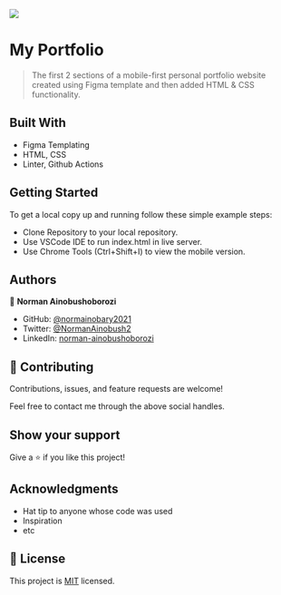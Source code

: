 ![](https://img.shields.io/badge/Microverse-blueviolet)

# My Portfolio

> The first 2 sections of a mobile-first personal portfolio website created using Figma template and then added HTML & CSS functionality.


## Built With

- Figma Templating
- HTML, CSS
- Linter, Github Actions


## Getting Started

To get a local copy up and running follow these simple example steps:
- Clone Repository to your local repository.
- Use VSCode IDE to run index.html in live server.
- Use Chrome Tools (Ctrl+Shift+I) to view the mobile version.


## Authors

👤 **Norman Ainobushoborozi**

- GitHub: [@normainobary2021](https://github.com/normainobary2021)
- Twitter: [@NormanAinobush2](https://twitter.com/NormanAinobush2)
- LinkedIn: [norman-ainobushoborozi](https://linkedin.com/in/norman-ainobushoborozi)

## 🤝 Contributing

Contributions, issues, and feature requests are welcome!

Feel free to contact me through the above social handles.

## Show your support

Give a ⭐️ if you like this project!

## Acknowledgments

- Hat tip to anyone whose code was used
- Inspiration
- etc

## 📝 License

This project is [MIT](./MIT.md) licensed.
